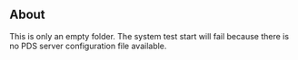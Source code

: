 ## About
This is only an empty folder.
The system test start will fail because there is no PDS server configuration file available.